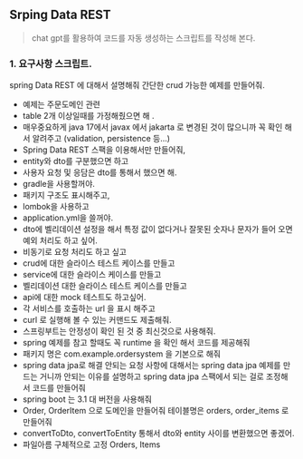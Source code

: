 ## Srping Data REST 
> chat gpt를 활용하여 코드를 자동 생성하는 스크립트를 작성해 본다.

### 1. 요구사항 스크립트.
spring Data REST 에 대해서 설명해줘 간단한 crud 가능한 예제를 만들어줘.
- 예제는 주문도메인 관련
- table 2개 이상일때를 가정해줬으면 해 .
- 매우중요하게  java 17에서 javax 에서 jakarta 로 변경된 것이 많으니까 꼭 확인 해서 알려주고 (validation, persistence 등...)
- Spring Data REST 스팩을 이용해서만 만들어줘,
- entity와 dto를 구분했으면 하고
- 사용자 요청 및 응담은 dto를 통해서 했으면 해.
- gradle을 사용할꺼야.
- 패키지 구조도 표시해주고,
- lombok을 사용하고
- application.yml을 쓸꺼야.
- dto에 벨리데이션 설정을 해서 특정 값이 없다거나 잘못된 숫자나 문자가 들어 오면 예외 처리도 하고 싶어.
- 비동기로 요청 처리도 하고 싶고
- crud에 대한 슬라이스 테스트 케이스를 만들고
- service에 대한 슬라이스 케이스를 만들고
- 벨리데이션 대한 슬라이스 테스트 케이스를 만들고
- api에 대한 mock 테스트도 하고싶어.
- 각 서비스를 호출하는 url 을 표시 해주고
- curl 로 실행해 볼 수 있는 커맨드도 제출해줘.
- 스프링부트는 안정성이 확인 된 것 중 최신것으로 사용해줘.
- spring 예제를 참고 할때도 꼭 runtime 을 확인 해서 코드를 제공해줘
- 패키지 명은 com.example.ordersystem 을 기본으로 해줘
- spring data jpa로 해결 안되는 요청 사항에 대해서는 spring data jpa 예제를 만드는 거니까 안되는 이유를 설명하고 spring data jpa 스팩에서 되는 걸로 조정해서 코드를 만들어줘
- spring boot 는 3.1 대 버전을 사용해줘
- Order, OrderItem 으로 도메인을 만들어줘 테이블명은 orders, order_items 로 만들어줘
- convertToDto, convertToEntity 통해서 dto와 entity 사이를 변환했으면 좋겠어.
- 파일아름 구체적으로 고정 Orders, Items